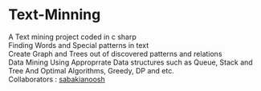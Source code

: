 # Text-Minning
A Text mining project coded in c sharp <br/>
Finding Words and Special patterns in text <br/>
Create Graph and Trees out of discovered patterns and relations <br/>
Data Mining Using Approprrate Data structures such as Queue, Stack and Tree And Optimal Algorithms, Greedy, DP and etc. <br/>
Collaborators : [sabakianoosh](https://github.com/sabakianoosh)
